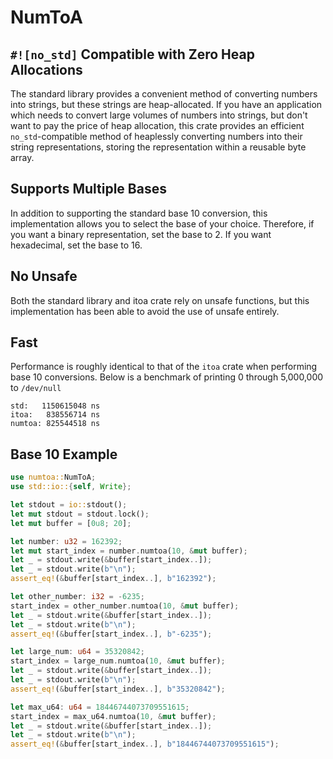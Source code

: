 # NumToA

## `#![no_std]` Compatible with Zero Heap Allocations

The standard library provides a convenient method of converting numbers into strings, but these strings are
heap-allocated. If you have an application which needs to convert large volumes of numbers into strings, but don't
want to pay the price of heap allocation, this crate provides an efficient `no_std`-compatible method of heaplessly converting numbers
into their string representations, storing the representation within a reusable byte array.

## Supports Multiple Bases

In addition to supporting the standard base 10 conversion, this implementation allows you to select the base of
your choice. Therefore, if you want a binary representation, set the base to 2. If you want hexadecimal, set the
base to 16.

## No Unsafe

Both the standard library and itoa crate rely on unsafe functions, but this implementation has been able to avoid
the use of unsafe entirely.

## Fast

Performance is roughly identical to that of the `itoa` crate when performing base 10 conversions. Below is a benchmark
of printing 0 through 5,000,000 to `/dev/null`

```
std:   1150615048 ns
itoa:   838556714 ns
numtoa: 825544518 ns
```

## Base 10 Example

```rust
use numtoa::NumToA;
use std::io::{self, Write};

let stdout = io::stdout();
let mut stdout = stdout.lock();
let mut buffer = [0u8; 20];

let number: u32 = 162392;
let mut start_index = number.numtoa(10, &mut buffer);
let _ = stdout.write(&buffer[start_index..]);
let _ = stdout.write(b"\n");
assert_eq!(&buffer[start_index..], b"162392");

let other_number: i32 = -6235;
start_index = other_number.numtoa(10, &mut buffer);
let _ = stdout.write(&buffer[start_index..]);
let _ = stdout.write(b"\n");
assert_eq!(&buffer[start_index..], b"-6235");

let large_num: u64 = 35320842;
start_index = large_num.numtoa(10, &mut buffer);
let _ = stdout.write(&buffer[start_index..]);
let _ = stdout.write(b"\n");
assert_eq!(&buffer[start_index..], b"35320842");

let max_u64: u64 = 18446744073709551615;
start_index = max_u64.numtoa(10, &mut buffer);
let _ = stdout.write(&buffer[start_index..]);
let _ = stdout.write(b"\n");
assert_eq!(&buffer[start_index..], b"18446744073709551615");
```
